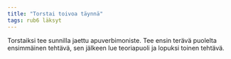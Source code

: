 ```yaml
---
title: "Torstai toivoa täynnä"
tags: rub6 läksyt
---
```


Torstaiksi tee sunnilla jaettu apuverbimoniste. Tee ensin terävä puolelta ensimmäinen tehtävä, sen jälkeen lue teoriapuoli ja lopuksi toinen tehtävä.
